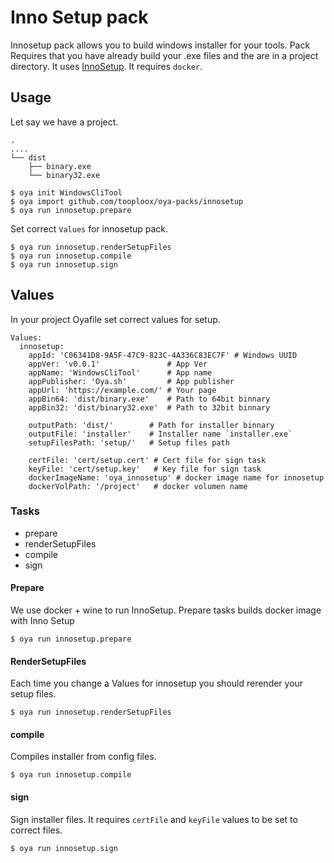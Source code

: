 # Inno Setup pack

Innosetup pack allows you to build windows installer for your tools.
Pack Requires that you have already build your .exe files and the are in a project directory.
It uses [InnoSetup](http://www.jrsoftware.org/isinfo.php). 
It requires `docker`.

## Usage

Let say we have a project.

```
.
....
└── dist
    ├── binary.exe
    └── binary32.exe
```

    $ oya init WindowsCliTool
    $ oya import github.com/tooploox/oya-packs/innosetup
    $ oya run innosetup.prepare
    
Set correct `Values` for innosetup pack.

    $ oya run innosetup.renderSetupFiles
    $ oya run innosetup.compile
    $ oya run innosetup.sign
    
## Values

In your project Oyafile set correct values for setup.

```
Values:
  innosetup:
    appId: 'C06341D8-9A5F-47C9-823C-4A336C83EC7F' # Windows UUID
    appVer: 'v0.0.1'               # App Ver
    appName: 'WindowsCliTool'      # App name
    appPublisher: 'Oya.sh'         # App publisher
    appUrl: 'https://example.com/' # Your page
    appBin64: 'dist/binary.exe'    # Path to 64bit binnary
    appBin32: 'dist/binary32.exe'  # Path to 32bit binnary
    
    outputPath: 'dist/'        # Path for installer binnary
    outputFile: 'installer'    # Installer name `installer.exe`
    setupFilesPath: 'setup/'   # Setup files path
    
    certFile: 'cert/setup.cert' # Cert file for sign task
    keyFile: 'cert/setup.key'   # Key file for sign task
    dockerImageName: 'oya_innosetup' # docker image name for innosetup
    dockerVolPath: '/project'   # docker volumen name
```

### Tasks

- prepare
- renderSetupFiles
- compile
- sign

#### Prepare

We use docker + wine to run InnoSetup. Prepare tasks builds docker image with Inno Setup

    $ oya run innosetup.prepare

#### RenderSetupFiles

Each time you change a Values for innosetup you should rerender your setup files.

    $ oya run innosetup.renderSetupFiles

#### compile

Compiles installer from config files.

    $ oya run innosetup.compile


#### sign

Sign installer files. It requires `certFile` and `keyFile` values to be set to correct files.

    $ oya run innosetup.sign
